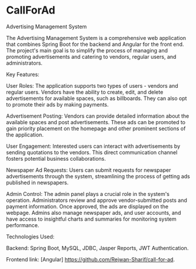 # CallForAd

Advertising Management System

The Advertising Management System is a comprehensive web application that combines Spring Boot for the backend and Angular for the front end. The project's main goal is to simplify the process of managing and promoting advertisements and catering to vendors, regular users, and administrators.

Key Features:

User Roles: The application supports two types of users - vendors and regular users. Vendors have the ability to create, edit, and delete advertisements for available spaces, such as billboards. They can also opt to promote their ads by making payments.

Advertisement Posting: Vendors can provide detailed information about the available spaces and post advertisements. These ads can be promoted to gain priority placement on the homepage and other prominent sections of the application.

User Engagement: Interested users can interact with advertisements by sending quotations to the vendors. This direct communication channel fosters potential business collaborations.

Newspaper Ad Requests: Users can submit requests for newspaper advertisements through the system, streamlining the process of getting ads published in newspapers.

Admin Control: The admin panel plays a crucial role in the system's operation. Administrators review and approve vendor-submitted posts and payment information. Once approved, the ads are displayed on the webpage. Admins also manage newspaper ads, and user accounts, and have access to insightful charts and summaries for monitoring system performance.

Technologies Used:

Backend: Spring Boot, MySQL, JDBC, Jasper Reports, JWT Authentication.

Frontend link: [Angular] https://github.com/Rejwan-Sharif/call-for-ad. 

